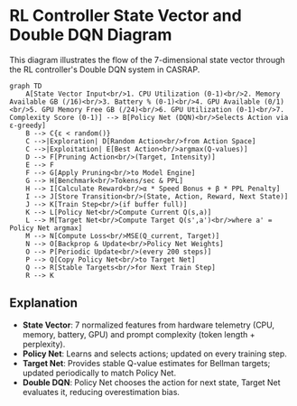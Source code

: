 # RL Controller State Vector and Double DQN Diagram

This diagram illustrates the flow of the 7-dimensional state vector through the RL controller's Double DQN system in CASRAP.

```mermaid
graph TD
    A[State Vector Input<br/>1. CPU Utilization (0-1)<br/>2. Memory Available GB (/16)<br/>3. Battery % (0-1)<br/>4. GPU Available (0/1)<br/>5. GPU Memory Free GB (/24)<br/>6. GPU Utilization (0-1)<br/>7. Complexity Score (0-1)] --> B[Policy Net (DQN)<br/>Selects Action via ε-greedy]
    B --> C{ε < random()}
    C -->|Exploration| D[Random Action<br/>from Action Space]
    C -->|Exploitation| E[Best Action<br/>argmax(Q-values)]
    D --> F[Pruning Action<br/>(Target, Intensity)]
    E --> F
    F --> G[Apply Pruning<br/>to Model Engine]
    G --> H[Benchmark<br/>Tokens/sec & PPL]
    H --> I[Calculate Reward<br/>α * Speed Bonus + β * PPL Penalty]
    I --> J[Store Transition<br/>(State, Action, Reward, Next State)]
    J --> K[Train Step<br/>(if buffer full)]
    K --> L[Policy Net<br/>Compute Current Q(s,a)]
    L --> M[Target Net<br/>Compute Target Q(s',a')<br/>where a' = Policy Net argmax]
    M --> N[Compute Loss<br/>MSE(Q_current, Target)]
    N --> O[Backprop & Update<br/>Policy Net Weights]
    O --> P[Periodic Update<br/>(every 200 steps)]
    P --> Q[Copy Policy Net<br/>to Target Net]
    Q --> R[Stable Targets<br/>for Next Train Step]
    R --> K
```

## Explanation
- **State Vector**: 7 normalized features from hardware telemetry (CPU, memory, battery, GPU) and prompt complexity (token length + perplexity).
- **Policy Net**: Learns and selects actions; updated on every training step.
- **Target Net**: Provides stable Q-value estimates for Bellman targets; updated periodically to match Policy Net.
- **Double DQN**: Policy Net chooses the action for next state, Target Net evaluates it, reducing overestimation bias.

